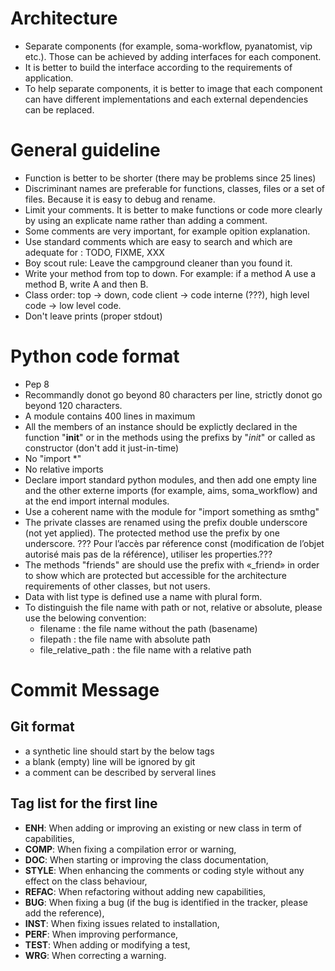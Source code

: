Architecture
============

- Separate components (for example, soma-workflow, pyanatomist, vip etc.). Those can be achieved by adding interfaces for each component.
- It is better to build the interface according to the requirements of application.
- To help separate components, it is better to image that each component can have different implementations and each external dependencies can be replaced.


General guideline
==================

- Function is better to be shorter (there may be problems since 25 lines)
- Discriminant names are preferable for functions, classes, files or a set of files. Because it is easy to debug and rename.
- Limit your comments. It is better to make functions or code more clearly by using an explicate name rather than adding a comment.
- Some comments are very important, for example opition explanation.
- Use standard comments which are easy to search and which are adequate for : TODO, FIXME, XXX
- Boy scout rule: Leave the campground cleaner than you found it. 
- Write your method from top to down. For example: if a method A use a method B, write A and then B.
- Class order: top -> down, code client -> code interne (???), high level code -> low level code.
- Don't leave prints (proper stdout)


Python code format
=====================

- Pep 8 
- Recommandly donot go beyond 80 characters per line, strictly donot go beyond 120 characters.
- A module contains 400 lines in maximum
- All the members of an instance should be explictly declared in the function "__init__" or in the methods using the prefixs by "_init_" or called as constructor (don't add it just-in-time)
- No "import *"
- No relative imports
- Declare import standard python modules, and then add one empty line and the other externe imports (for example, aims, soma_workflow) and at the end import internal modules.
- Use a coherent name with the module for "import something as smthg"
- The private classes are renamed using the prefix double underscore (not yet applied). The protected method use the prefix by one underscore. ??? Pour l’accès par réference const (modification de l’objet autorisé mais pas de la référence), utiliser les properties.???
- The methods "friends" are should use the prefix with «_friend» in order to show which are protected but accessible for the architecture requirements of other classes, but not users.
- Data with list type is defined use a name with plural form.
- To distinguish the file name with path or not, relative or absolute, please use the belowing convention:
    * filename : the file name without the path (basename)
    * filepath : the file name with absolute path 
    * file_relative_path : the file name with a relative path


Commit Message
==============

Git format
-------------

- a synthetic line should start by the below tags
- a blank (empty) line will be ignored by git
- a comment can be described by serveral lines 

Tag list for the first line
---------------------------

- **ENH**: When adding or improving an existing or new class in term of capabilities,
- **COMP**: When fixing a compilation error or warning,
- **DOC**: When starting or improving the class documentation,
- **STYLE**: When enhancing the comments or coding style without any effect on the class behaviour,
- **REFAC**: When refactoring without adding new capabilities,
- **BUG**: When fixing a bug (if the bug is identified in the tracker, please add the reference),
- **INST**: When fixing issues related to installation,
- **PERF**: When improving performance,
- **TEST**: When adding or modifying a test,
- **WRG**: When correcting a warning.


